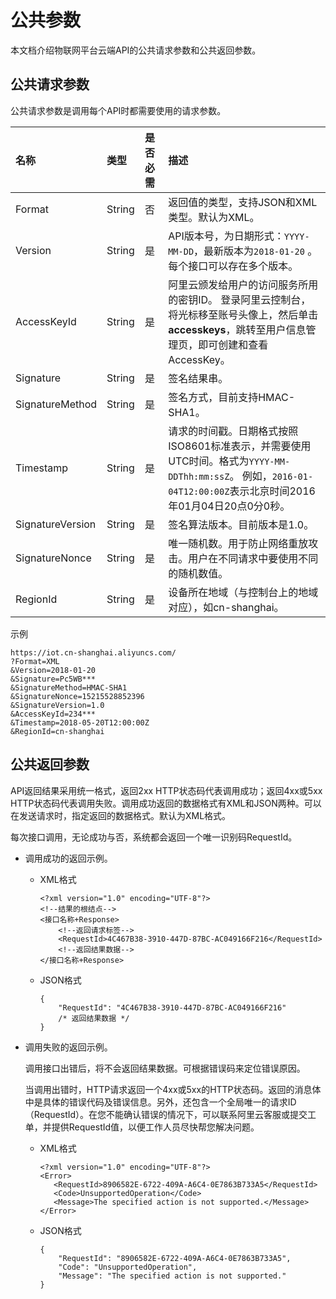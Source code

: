 # 公共参数

本文档介绍物联网平台云端API的公共请求参数和公共返回参数。

## 公共请求参数

公共请求参数是调用每个API时都需要使用的请求参数。

|名称|类型|是否必需|描述|
|:-|:-|:---|:-|
|Format|String|否|返回值的类型，支持JSON和XML类型。默认为XML。|
|Version|String|是|API版本号，为日期形式：`YYYY-MM-DD`，最新版本为`2018-01-20` 。每个接口可以存在多个版本。|
|AccessKeyId|String|是|阿里云颁发给用户的访问服务所用的密钥ID。 登录阿里云控制台，将光标移至账号头像上，然后单击**accesskeys**，跳转至用户信息管理页，即可创建和查看AccessKey。 |
|Signature|String|是|签名结果串。|
|SignatureMethod|String|是|签名方式，目前支持HMAC-SHA1。|
|Timestamp|String|是|请求的时间戳。日期格式按照ISO8601标准表示，并需要使用UTC时间。格式为`YYYY-MM-DDThh:mm:ssZ`。 例如，`2016-01-04T12:00:00Z`表示北京时间2016年01月04日20点0分0秒。 |
|SignatureVersion|String|是|签名算法版本。目前版本是1.0。|
|SignatureNonce|String|是|唯一随机数。用于防止网络重放攻击。用户在不同请求中要使用不同的随机数值。|
|RegionId|String|是|设备所在地域（与控制台上的地域对应），如cn-shanghai。|

示例

```
https://iot.cn-shanghai.aliyuncs.com/
?Format=XML
&Version=2018-01-20
&Signature=Pc5WB***
&SignatureMethod=HMAC-SHA1
&SignatureNonce=15215528852396
&SignatureVersion=1.0
&AccessKeyId=234***
&Timestamp=2018-05-20T12:00:00Z
&RegionId=cn-shanghai
```

## 公共返回参数

API返回结果采用统一格式，返回2xx HTTP状态码代表调用成功；返回4xx或5xx HTTP状态码代表调用失败。调用成功返回的数据格式有XML和JSON两种。可以在发送请求时，指定返回的数据格式。默认为XML格式。

每次接口调用，无论成功与否，系统都会返回一个唯一识别码RequestId。

-   调用成功的返回示例。

    -   XML格式

        ```
        <?xml version="1.0" encoding="UTF-8"?> 
        <!--结果的根结点-->
        <接口名称+Response>
            <!--返回请求标签-->
            <RequestId>4C467B38-3910-447D-87BC-AC049166F216</RequestId>
            <!--返回结果数据-->
        </接口名称+Response>
        ```

    -   JSON格式

        ```
        {
            "RequestId": "4C467B38-3910-447D-87BC-AC049166F216"
            /* 返回结果数据 */
        }
        ```

-   调用失败的返回示例。

    调用接口出错后，将不会返回结果数据。可根据错误码来定位错误原因。

    当调用出错时，HTTP请求返回一个4xx或5xx的HTTP状态码。返回的消息体中是具体的错误代码及错误信息。另外，还包含一个全局唯一的请求ID（RequestId）。在您不能确认错误的情况下，可以联系阿里云客服或提交工单，并提供RequestId值，以便工作人员尽快帮您解决问题。

    -   XML格式

        ```
        <?xml version="1.0" encoding="UTF-8"?>
        <Error>
           <RequestId>8906582E-6722-409A-A6C4-0E7863B733A5</RequestId>
           <Code>UnsupportedOperation</Code>
           <Message>The specified action is not supported.</Message>
        </Error>
        ```

    -   JSON格式

        ```
        {
            "RequestId": "8906582E-6722-409A-A6C4-0E7863B733A5",
            "Code": "UnsupportedOperation",
            "Message": "The specified action is not supported."
        }
        ```


